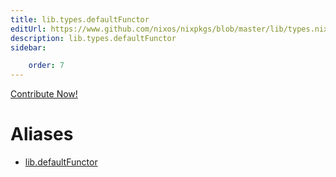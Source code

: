 ```yaml
---
title: lib.types.defaultFunctor
editUrl: https://www.github.com/nixos/nixpkgs/blob/master/lib/types.nix#L99C20
description: lib.types.defaultFunctor
sidebar:

    order: 7
---
```


<a href="https://www.github.com/nixos/nixpkgs/blob/master/lib/types.nix#L99C20">Contribute Now!</a>


# Aliases

- [lib.defaultFunctor](./reference/lib/lib-defaultFunctor)


